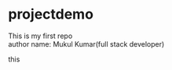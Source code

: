 # projectdemo
This is my first repo 
<br>
author name: Mukul Kumar(full stack developer)
<p>this</p>
